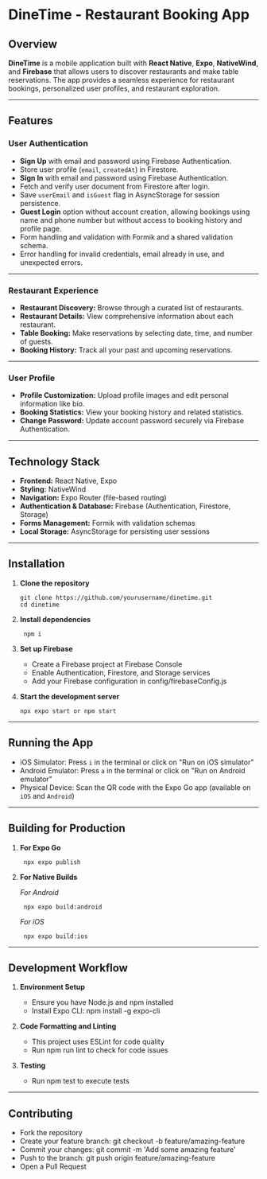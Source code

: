 # DineTime - Restaurant Booking App

## Overview
**DineTime** is a mobile application built with **React Native**, **Expo**, **NativeWind**, and **Firebase** that allows users to discover restaurants and make table reservations. The app provides a seamless experience for restaurant bookings, personalized user profiles, and restaurant exploration.

---

## Features

### **User Authentication**
- **Sign Up** with email and password using Firebase Authentication.
- Store user profile (`email`, `createdAt`) in Firestore.
- **Sign In** with email and password using Firebase Authentication.
- Fetch and verify user document from Firestore after login.
- Save `userEmail` and `isGuest` flag in AsyncStorage for session persistence.
- **Guest Login** option without account creation, allowing bookings using name and phone number but without access to booking history and profile page.
- Form handling and validation with Formik and a shared validation schema.
- Error handling for invalid credentials, email already in use, and unexpected errors.

---

### **Restaurant Experience**
- **Restaurant Discovery:** Browse through a curated list of restaurants.
- **Restaurant Details:** View comprehensive information about each restaurant.
- **Table Booking:** Make reservations by selecting date, time, and number of guests.
- **Booking History:** Track all your past and upcoming reservations.

---

### **User Profile**
- **Profile Customization:** Upload profile images and edit personal information like bio.
- **Booking Statistics:** View your booking history and related statistics.
- **Change Password:** Update account password securely via Firebase Authentication.

---

## Technology Stack
- **Frontend:** React Native, Expo
- **Styling:** NativeWind
- **Navigation:** Expo Router (file-based routing)
- **Authentication & Database:** Firebase (Authentication, Firestore, Storage)
- **Forms Management:** Formik with validation schemas
- **Local Storage:** AsyncStorage for persisting user sessions

---

## Installation

1. **Clone the repository**

       git clone https://github.com/yourusername/dinetime.git
       cd dinetime
   
3. **Install dependencies**

        npm i

3. **Set up Firebase**
    - Create a Firebase project at Firebase Console
    - Enable Authentication, Firestore, and Storage services
    - Add your Firebase configuration in config/firebaseConfig.js

4. **Start the development server**

       npx expo start or npm start

---

## Running the App
- iOS Simulator: Press `i` in the terminal or click on "Run on iOS simulator"
- Android Emulator: Press `a` in the terminal or click on "Run on Android emulator"
- Physical Device: Scan the QR code with the Expo Go app (available on `iOS` and `Android`)

---

## Building for Production

1. **For Expo Go**

        npx expo publish

3. **For Native Builds**

    *For Android*
   
        npx expo build:android

    *For iOS*
   
        npx expo build:ios

---

## Development Workflow

1. **Environment Setup**
    - Ensure you have Node.js and npm installed
    - Install Expo CLI: npm install -g expo-cli

3. **Code Formatting and Linting**
    - This project uses ESLint for code quality
    - Run npm run lint to check for code issues

4. **Testing**
    - Run npm test to execute tests

---

## Contributing
- Fork the repository
- Create your feature branch: git checkout -b feature/amazing-feature
- Commit your changes: git commit -m 'Add some amazing feature'
- Push to the branch: git push origin feature/amazing-feature
- Open a Pull Request


